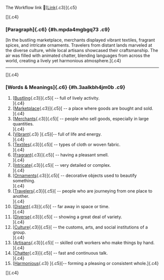 The Workflow link
👏[[Link](https://www.google.com/url?q=http://www.google.com&sa=D&source=editors&ust=1759686101573310&usg=AOvVaw1owsCr6gYRS1uJ76Kg99nv){.c3}]{.c5}

[]{.c4}

### [Paragraph]{.c6} {#h.mpda4mgbgq73 .c9}

[In the bustling marketplace, merchants displayed vibrant textiles,
fragrant spices, and intricate ornaments. Travelers from distant lands
marveled at the diverse culture, while local artisans showcased their
craftsmanship. The air was filled with animated chatter, blending
languages from across the world, creating a lively yet harmonious
atmosphere.]{.c4}

------------------------------------------------------------------------

[]{.c4}

### [Words & Meanings]{.c6} {#h.3aalkbh4jm0b .c9}

1.  [[Bustling](https://www.google.com/url?q=http://www.google.com&sa=D&source=editors&ust=1759686101573945&usg=AOvVaw3koZQTv8ZDjEBGgwGQjtBc){.c3}]{.c5}[ --
    full of lively activity.\
    ]{.c4}
2.  [[Marketplace](https://www.google.com/url?q=http://www.google.com&sa=D&source=editors&ust=1759686101574073&usg=AOvVaw0jjjGxkico1M8PWjtyBLrE){.c3}]{.c5}[ --
    a place where goods are bought and sold.\
    ]{.c4}
3.  [[Merchants](https://www.google.com/url?q=http://www.google.com&sa=D&source=editors&ust=1759686101574191&usg=AOvVaw2jwgq2lzEtonBAmAS0rA5r){.c3}]{.c5}[ --
    people who sell goods, especially in large quantities.\
    ]{.c4}
4.  [[Vibrant](https://www.google.com/url?q=http://www.google.com&sa=D&source=editors&ust=1759686101574324&usg=AOvVaw1bzc2StSlMWUBbSIhcl2gi){.c3}
    ]{.c5}[-- full of life and energy.\
    ]{.c4}
5.  [[Textiles](https://www.google.com/url?q=http://www.google.com&sa=D&source=editors&ust=1759686101574422&usg=AOvVaw0N9u7tXWZZcLBGvhcbL_kc){.c3}]{.c5}[ --
    types of cloth or woven fabric.\
    ]{.c4}
6.  [[Fragrant](https://www.google.com/url?q=http://www.google.com&sa=D&source=editors&ust=1759686101574527&usg=AOvVaw3YeS_s58RUVUiDgfDhrMa8){.c3}]{.c5}[ --
    having a pleasant smell.\
    ]{.c4}
7.  [[Intricate](https://www.google.com/url?q=http://www.google.com&sa=D&source=editors&ust=1759686101574626&usg=AOvVaw0D_rJZ08Xg0pdFGiz52WlA){.c3}]{.c5}[ --
    very detailed or complex.\
    ]{.c4}
8.  [[Ornaments](https://www.google.com/url?q=http://www.google.com&sa=D&source=editors&ust=1759686101574745&usg=AOvVaw1idBr5Ly3Pm7J9c2i5fZoo){.c3}]{.c5}[ --
    decorative objects used to beautify something.\
    ]{.c4}
9.  [[Travelers](https://www.google.com/url?q=http://www.google.com&sa=D&source=editors&ust=1759686101574866&usg=AOvVaw2fU6NX_37F0V9t7RSVZMaV){.c3}]{.c5}[ --
    people who are journeying from one place to another.\
    ]{.c4}
10. [[Distant](https://www.google.com/url?q=http://www.google.com&sa=D&source=editors&ust=1759686101575021&usg=AOvVaw2CI-4N1wlNdP1VPsVaCtba){.c3}]{.c5}[ --
    far away in space or time.\
    ]{.c4}
11. [[Diverse](https://www.google.com/url?q=http://www.google.com&sa=D&source=editors&ust=1759686101575136&usg=AOvVaw3TFllnarh-8Uv3tI6M6wFz){.c3}]{.c5}[ --
    showing a great deal of variety.\
    ]{.c4}
12. [[Culture](https://www.google.com/url?q=http://www.google.com&sa=D&source=editors&ust=1759686101575242&usg=AOvVaw24-WQghk7m2BZQi1c18byx){.c3}]{.c5}[ --
    the customs, arts, and social institutions of a group.\
    ]{.c4}
13. [[Artisans](https://www.google.com/url?q=http://www.google.com&sa=D&source=editors&ust=1759686101575367&usg=AOvVaw2lyBZp8gyLeg03FBceahQk){.c3}]{.c5}[ --
    skilled craft workers who make things by hand.\
    ]{.c4}
14. [[Chatter](https://www.google.com/url?q=http://www.google.com&sa=D&source=editors&ust=1759686101575486&usg=AOvVaw2EjAlfyql8h3OYTeqdEUtE){.c3}]{.c5}[ --
    fast and continuous talk.\
    ]{.c4}
15. [[Harmonious](https://www.google.com/url?q=http://www.google.com&sa=D&source=editors&ust=1759686101575587&usg=AOvVaw3n2Wj-HODDX7O8tKD_GosY){.c3}
    ]{.c5}[-- forming a pleasing or consistent whole.]{.c4}

[]{.c4}
